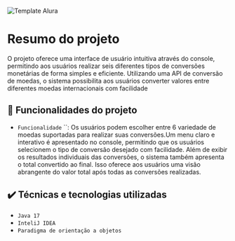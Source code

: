 ![Template Alura](https://github.com/gui-lirasilva/Edige-POO/blob/master/Template/Thumbnails%20GitHub.png?raw=true)

# Resumo do projeto
O projeto oferece uma interface de usuário intuitiva através do console, permitindo aos usuários realizar seis diferentes tipos de conversões monetárias de forma simples e eficiente. Utilizando uma API de conversão de moedas, o sistema possibilita aos usuários converter valores entre diferentes moedas internacionais com facilidade

## 🔨 Funcionalidades do projeto

- `Funcionalidade` ``: Os usuários podem escolher entre 6 variedade de moedas suportadas para realizar suas conversões.Um menu claro e interativo é apresentado no console, permitindo que os usuários selecionem o tipo de conversão desejado com facilidade. Além de exibir os resultados individuais das conversões, o sistema também apresenta o total convertido ao final. Isso oferece aos usuários uma visão abrangente do valor total após todas as conversões realizadas.

## ✔️ Técnicas e tecnologias utilizadas

- ``Java 17``
- ``InteliJ IDEA``
- ``Paradigma de orientação a objetos``

